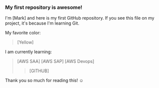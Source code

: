 ### My first repository is awesome!

I'm [Mark] and here is my first GitHub repository.
If you see this file on my project, it's because I'm learning Git.

My favorite color:

> [Yellow]

I am currently learning:

> [AWS SAA]
> [AWS SAP]
> [AWS Devops]
> >[GITHUB]


Thank you so much for reading this! ☺
